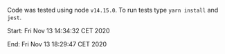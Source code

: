 Code was tested using node `v14.15.0`.
To run tests type `yarn install` and `jest`.

Start: Fri Nov 13 14:34:32 CET 2020

End: Fri Nov 13 18:29:47 CET 2020

